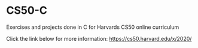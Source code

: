 # CS50-C
Exercises and projects done in C for Harvards CS50 online curriculum 

Click the link below for more information:
https://cs50.harvard.edu/x/2020/
